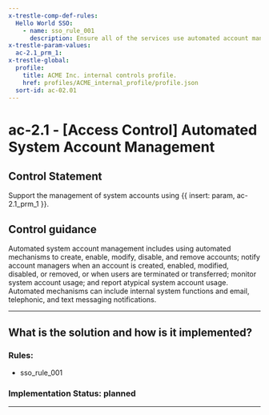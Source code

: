 ```yaml
---
x-trestle-comp-def-rules:
  Hello World SSO:
    - name: sso_rule_001
      description: Ensure all of the services use automated account management
x-trestle-param-values:
  ac-2.1_prm_1:
x-trestle-global:
  profile:
    title: ACME Inc. internal controls profile.
    href: profiles/ACME_internal_profile/profile.json
  sort-id: ac-02.01
---
```


# ac-2.1 - \[Access Control\] Automated System Account Management

## Control Statement

Support the management of system accounts using {{ insert: param, ac-2.1_prm_1 }}.

## Control guidance

Automated system account management includes using automated mechanisms to create, enable, modify, disable, and remove accounts; notify account managers when an account is created, enabled, modified, disabled, or removed, or when users are terminated or transferred; monitor system account usage; and report atypical system account usage. Automated mechanisms can include internal system functions and email, telephonic, and text messaging notifications.

______________________________________________________________________

## What is the solution and how is it implemented?

<!-- For implementation status enter one of: implemented, partial, planned, alternative, not-applicable -->

<!-- Note that the list of rules under ### Rules: is read-only and changes will not be captured after assembly to JSON -->

<!-- Add control implementation description here for control: ac-2.1 -->

### Rules:

  - sso_rule_001

### Implementation Status: planned

______________________________________________________________________

